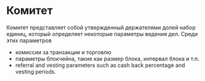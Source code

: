 # Комитет

Комитет представляет собой утвержденный держателями долей набор единиц, который определяет некоторые параметры ведения дел. Среди этих параметров

* комиссии за транзакции и торговлю
* параметры блокчейна, такие как размер блока, интервал блока и т.п.
* referral and vesting parameters such as cash back percentage and vesting periods.